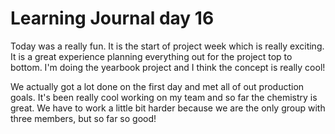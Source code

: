# Learning Journal day 16  

Today was a really fun. It is the start of project week which is really exciting. It is a great experience planning everything out for the project top to bottom. I'm doing the yearbook project and I think the concept is really cool!  

We actually got a lot done on the first day and met all of out production goals. It's been really cool working on my team and so far the chemistry is great. We have to work a little bit harder because we are the only group with three members, but so far so good!  
